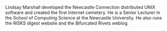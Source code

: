 Lindsay Marshall developed the Newcastle Connection distributed UNIX software
and created the first Internet cemetery. He is a Senior Lecturer in the School
of Computing Science at the Newcastle University. He also runs the RISKS digest
website and the Bifurcated Rivets weblog.
